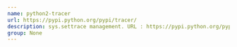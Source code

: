```yaml
---
name: python2-tracer
url: https://pypi.python.org/pypi/tracer/
description: sys.settrace management. URL : https://pypi.python.org/pypi/tracer/ Groups : None
group: None
---
```

